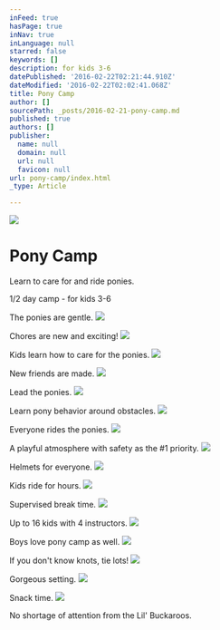 ```yaml
---
inFeed: true
hasPage: true
inNav: true
inLanguage: null
starred: false
keywords: []
description: for kids 3-6
datePublished: '2016-02-22T02:21:44.910Z'
dateModified: '2016-02-22T02:02:41.068Z'
title: Pony Camp
author: []
sourcePath: _posts/2016-02-21-pony-camp.md
published: true
authors: []
publisher:
  name: null
  domain: null
  url: null
  favicon: null
url: pony-camp/index.html
_type: Article

---
```

![](https://the-grid-user-content.s3-us-west-2.amazonaws.com/669ea010-d874-4c4c-9f86-0b42c05ded25.jpg)

# Pony Camp

Learn to care for and ride ponies.

1/2 day camp - for kids 3-6

The ponies are gentle.
![](https://the-grid-user-content.s3-us-west-2.amazonaws.com/957798fc-863e-4470-9595-fca442d3b689.jpg)

Chores are new and exciting!
![](https://the-grid-user-content.s3-us-west-2.amazonaws.com/2b284d9a-3623-4602-8b2f-a90656fdfd3d.jpg)

Kids learn how to care for the ponies.
![](https://the-grid-user-content.s3-us-west-2.amazonaws.com/ab2336c1-eeed-4fd8-bbe8-31f633cd0187.jpg)

New friends are made.
![](https://the-grid-user-content.s3-us-west-2.amazonaws.com/979298f8-96e0-4214-8daa-1e45c60c68dd.jpg)

Lead the ponies.
![](https://the-grid-user-content.s3-us-west-2.amazonaws.com/dee145f9-9263-4230-899d-5f21c71543ec.jpg)

Learn pony behavior around obstacles.
![](https://the-grid-user-content.s3-us-west-2.amazonaws.com/d7e3cea3-0d6d-48f7-a7f9-0b7d153ba176.jpg)

Everyone rides the ponies.
![](https://the-grid-user-content.s3-us-west-2.amazonaws.com/f2c02c13-a55b-4569-9380-274324e0b86e.jpg)

A playful atmosphere with safety as the \#1 priority.
![](https://the-grid-user-content.s3-us-west-2.amazonaws.com/dfb5c935-0ab9-4854-a1ea-0094efd8f79b.jpg)

Helmets for everyone.  ![](https://the-grid-user-content.s3-us-west-2.amazonaws.com/4a3afab5-1c6d-4761-bafd-b25754580fc5.jpg)

Kids ride for hours.
![](https://the-grid-user-content.s3-us-west-2.amazonaws.com/4b896782-ae96-4658-b920-7fb02125091a.jpg)

Supervised break time.
![](https://the-grid-user-content.s3-us-west-2.amazonaws.com/968bb24f-6b6f-4a15-867f-59cda3f9c7a3.jpg)

Up to 16 kids with 4 instructors.
![](https://the-grid-user-content.s3-us-west-2.amazonaws.com/96fb09af-5117-4216-a246-9f34e5364c87.jpg)

Boys love pony camp as well.
![](https://the-grid-user-content.s3-us-west-2.amazonaws.com/b88a8b0e-0179-4ceb-94b3-4a722d20f497.jpg)

If you don't know knots, tie lots!
![](https://the-grid-user-content.s3-us-west-2.amazonaws.com/250c2b90-0847-4c7c-b41c-6e1586f24498.jpg)

Gorgeous setting.
![](https://the-grid-user-content.s3-us-west-2.amazonaws.com/9ae89f3c-c168-4d0e-9ddf-bef23f45e1d2.jpg)

Snack time.
![](https://the-grid-user-content.s3-us-west-2.amazonaws.com/5c6f88ec-3334-4667-ab1a-6424afb517cc.jpg)

No shortage of attention from the Lil' Buckaroos.